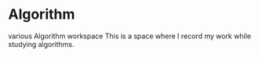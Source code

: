 # Algorithm
various Algorithm workspace
This is a space where I record my work while studying algorithms.
